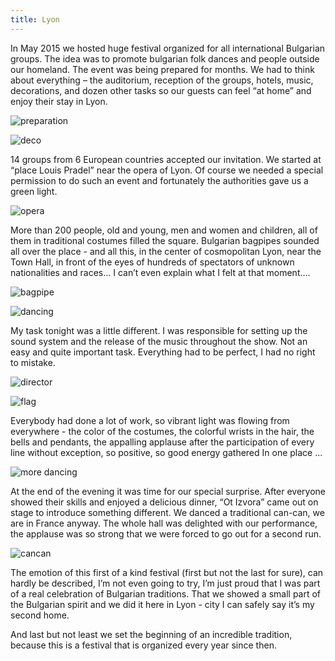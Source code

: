 ```yaml
---
title: Lyon
---
```


In May 2015 we hosted huge festival organized for all international Bulgarian groups. 
The idea was to promote bulgarian folk dances and people outside our homeland. 
The event was being prepared for months. We had to think about everything – 
the auditorium, reception of the groups, hotels, music, decorations, 
and dozen other tasks so our guests can feel “at home” and enjoy their stay in Lyon.

![preparation](/img/lyon/01.jpg)

![deco](/img/lyon/02.jpg)

14 groups from  6 European countries accepted our invitation. 
We started at “place Louis Pradel” near the opera of Lyon. 
Of course we needed a special permission to do such an event and fortunately the authorities gave us a green light. 

![opera](/img/lyon/03.jpg)

More than 200 people, old and young, men and women and children, 
all of them in traditional costumes filled the square. Bulgarian bagpipes sounded all over the place - 
and all this, in the center of cosmopolitan Lyon, near the Town Hall, in front of the eyes of hundreds 
of spectators of unknown nationalities and races... I can’t even explain what I felt at that moment…. 

![bagpipe](/img/lyon/04.jpg)

![dancing](/img/lyon/05.jpg)

My task tonight was a little different. I was responsible for setting up 
the sound system  and the release of the music throughout the show. 
Not an easy and quite important task. Everything had to be perfect, I had no right to mistake. 

![director](/img/lyon/06.jpg)

![flag](/img/lyon/07.jpg)

Everybody had done a lot of work, so vibrant light was flowing from everywhere - 
the color of the costumes, the colorful wrists in the hair, the bells and pendants, 
the appalling applause after the participation of every line without exception, so positive, 
so good energy gathered In one place ...

![more dancing](/img/lyon/08.jpg)

At the end of the evening it was time for our special surprise. 
After everyone showed their skills and enjoyed a delicious dinner,  “Ot Izvora” 
came out on stage to introduce something different. We danced a traditional can-can, 
we are in France anyway. The whole hall was delighted with our performance, 
the applause was so strong that we were forced to go out for a second run. 

![cancan](/img/lyon/09.jpg)

The emotion of this first of a kind festival (first but not the last for sure), 
can hardly be described, I’m not even going to try, I’m just proud that I was part 
of a real celebration of Bulgarian traditions. That we showed a small part of the 
Bulgarian spirit and we did it here in Lyon - city I can safely say it’s my second home.

And last but not least we set the beginning of an incredible tradition, because this 
is a festival that is organized every year since then.
